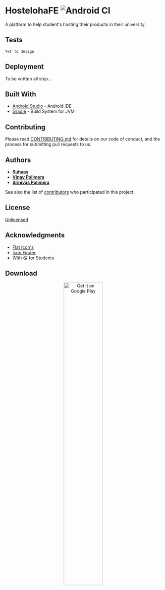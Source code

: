 # HostelohaFE ![Android CI](https://github.com/suhaas-livcd/HostelohaFE/workflows/Android%20CI/badge.svg?branch=master)

A platform to help student's hosting their products in their university. 

## Tests
```
Yet to design
```

## Deployment
To be written all step...

## Built With
* [Android Studio](https://developer.android.com/studio/index.html) - Android IDE
* [Gradle](https://gradle.org/) - Build System for JVM

## Contributing
Please read [CONTRIBUTING.md](https://suhaas-livcd.github.io/still_working) for details on our code of conduct, and the process for submitting pull requests to us. 

## Authors
* [**Suhaas**](https://github.com/suhaas-livcd/)
* [**Vinay Polimera**](https://github.com/Vinaypolimera)
* [**Srinivas Polimera**](https://github.com/srinivas013)

See also the list of [contributors](https://suhaas-livcd.github.io/still_working) who participated in this project.

## License
[Unlicensed](https://suhaas-livcd.github.io/still_working)

## Acknowledgments
* [Flat Icon's](https://www.flaticon.com/free-icons/frame)
* [Icon Finder](https://www.iconfinder.com/)
* With :kissing_heart: for Students

## Download

<p align="center">
<a href='https://play.google.com/store/apps/details?id=com.hosteloha'><img alt='Get it on Google Play' src='https://play.google.com/intl/en_us/badges/static/images/badges/en_badge_web_generic.png' width="50%"/></a>
</p>
